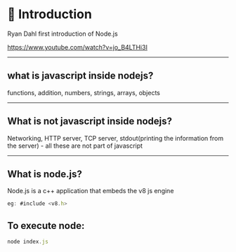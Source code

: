# :beginner: Introduction

Ryan Dahl first introduction of Node.js

https://www.youtube.com/watch?v=jo_B4LTHi3I

---

## what is javascript inside nodejs?

functions, addition, numbers, strings, arrays, objects

---

## What is not javascript inside nodejs?

Networking, HTTP server, TCP server, stdout(printing the information from the server) - all these are not part of javascript

---

## What is node.js?

Node.js is a c++ application that embeds the v8 js engine

```Javascript
eg: #include <v8.h>
```

## To execute node:

```Javascript
node index.js
```

